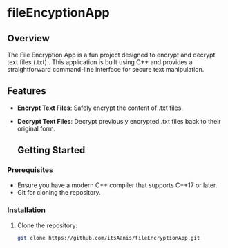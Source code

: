 # fileEncyptionApp

## Overview
The File Encryption App is a fun project designed to encrypt and decrypt text files (.txt) . This application is built using C++ and provides a straightforward command-line interface for secure text manipulation.

## Features
- **Encrypt Text Files**: Safely encrypt the content of .txt files.
- **Decrypt Text Files**: Decrypt previously encrypted .txt files back to their original form.


  ## Getting Started
### Prerequisites
- Ensure you have a modern C++ compiler that supports C++17 or later.
- Git for cloning the repository.

### Installation
1. Clone the repository:
   ```bash
   git clone https://github.com/itsAanis/fileEncryptionApp.git
